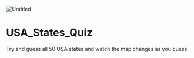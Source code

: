 ![Untitled](https://user-images.githubusercontent.com/78149229/111023942-ab9e6a00-83e4-11eb-8a99-68abeecbdb3e.png)
# USA_States_Quiz
Try and guess all 50 USA states and watch the map changes as you guess.
